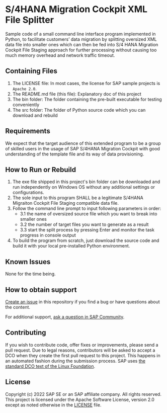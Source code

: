 # S/4HANA Migration Cockpit XML File Splitter
Sample code of a small command line interface program implemented in Python, to facilitate customers’ data migration by splitting oversized XML data file into smaller ones which can then be fed into S/4 HANA Migration Cockpit File Staging approach for further processing without causing too much memory overhead and network traffic timeout.

## Containing Files

1. The LICENSE file:
In most cases, the license for SAP sample projects is `Apache 2.0`.
2. The README.md file (this file):
Explanatory doc of this project
3. The bin folder:
The folder containing the pre-built executable for testing conveniently
4. The src folder:
The folder of Python source code which you can download and rebuild

## Requirements
We expect that the target audience of this extended program to be a group of skilled users in the usage of SAP S/4HANA Migration Cockpit with good understanding of the template file and its way of data provisioning.

## How to Run or Rebuild
1. The exe file shipped in this project's bin folder can be downloaded and run independently on Windows OS without any additional settings or configurations.
2. The sole input to this program SHALL be a legitimate S/4HANA Migraiton Cockpit File Staging compatible data file.
3. Follow the command line prompt to input following parameters in order:
   * 3.1 the name of oversized source file which you want to break into smaller ones
   * 3.2 the number of target files you want to generate as a result
   * 3.3 start the split process by pressing Enter and monitor the task progress in console output
4. To build the program from scratch, just download the source code and build it with your local pre-installed Python environment.

## Known Issues
None for the time being.

## How to obtain support
[Create an issue](https://github.com/SAP-samples/s4hana-mc-xml-file-splitter/issues) in this repository if you find a bug or have questions about the content.
 
For additional support, [ask a question in SAP Community](https://answers.sap.com/questions/ask.html).

## Contributing
If you wish to contribute code, offer fixes or improvements, please send a pull request. Due to legal reasons, contributors will be asked to accept a DCO when they create the first pull request to this project. This happens in an automated fashion during the submission process. SAP uses [the standard DCO text of the Linux Foundation](https://developercertificate.org/).

## License
Copyright (c) 2022 SAP SE or an SAP affiliate company. All rights reserved. This project is licensed under the Apache Software License, version 2.0 except as noted otherwise in the [LICENSE](LICENSE) file.
